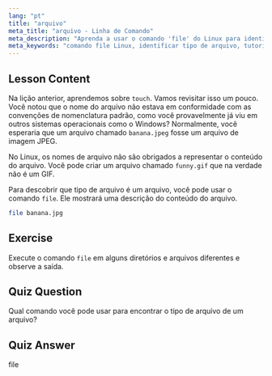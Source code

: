 ```yaml
---
lang: "pt"
title: "arquivo"
meta_title: "arquivo - Linha de Comando"
meta_description: "Aprenda a usar o comando 'file' do Linux para identificar tipos e conteúdos de arquivos. Entenda as convenções de nomenclatura de arquivos do Linux com este guia para iniciantes."
meta_keywords: "comando file Linux, identificar tipo de arquivo, tutorial Linux, nomenclatura de arquivos, Linux para iniciantes, guia Linux"
---
```


## Lesson Content

Na lição anterior, aprendemos sobre `touch`. Vamos revisitar isso um pouco. Você notou que o nome do arquivo não estava em conformidade com as convenções de nomenclatura padrão, como você provavelmente já viu em outros sistemas operacionais como o Windows? Normalmente, você esperaria que um arquivo chamado `banana.jpeg` fosse um arquivo de imagem JPEG.

No Linux, os nomes de arquivo não são obrigados a representar o conteúdo do arquivo. Você pode criar um arquivo chamado `funny.gif` que na verdade não é um GIF.

Para descobrir que tipo de arquivo é um arquivo, você pode usar o comando `file`. Ele mostrará uma descrição do conteúdo do arquivo.

```bash
file banana.jpg
```

## Exercise

Execute o comando `file` em alguns diretórios e arquivos diferentes e observe a saída.

## Quiz Question

Qual comando você pode usar para encontrar o tipo de arquivo de um arquivo?

## Quiz Answer

file
